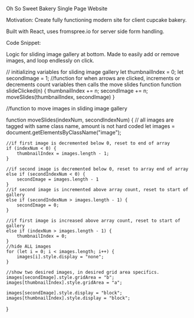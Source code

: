 Oh So Sweet Bakery Single Page Website

Motivation: Create fully functioning modern site for client cupcake bakery.

Built with React, uses fromspree.io for server side form handling.

Code Snippet:

Logic for sliding image gallery at bottom. Made to easily add or remove images, and loop endlessly on click.

// initializing variables for sliding image gallery
let thumbnailIndex = 0;
let secondImage = 1;
//function for when arrows are clicked, increments or decrements count variables then calls the move slides function
function slideClicked(n) {
    thumbnailIndex += n;
    secondImage += n;
    moveSlides(thumbnailIndex, secondImage)
}

//function to move images in sliding image gallery

function moveSlides(indexNum, secondIndexNum) {
    // all images are tagged with same class name, amount is not hard coded
    let images = document.getElementsByClassName("image");

    //if first image is decremented below 0, reset to end of array
    if (indexNum < 0) {
        thumbnailIndex = images.length - 1;
    }

    //if second image is decremented below 0, reset to array end of array
    else if (secondIndexNum < 0) {
        secondImage = images.length - 1
    }
    //if second image is incremented above array count, reset to start of gallery
    else if (secondIndexNum > images.length - 1) {
        secondImage = 0;
    }

    //if first image is increased above array count, reset to start of gallery
    else if (indexNum > images.length - 1) {
        thumbnailIndex = 0;
    }
    //hide ALL images
    for (let i = 0; i < images.length; i++) {
        images[i].style.display = "none";
    }

    //show two desired images, in desired grid area specifics.
    images[secondImage].style.gridArea = "b";
    images[thumbnailIndex].style.gridArea = "a";

    images[secondImage].style.display = "block";
    images[thumbnailIndex].style.display = "block";
}
